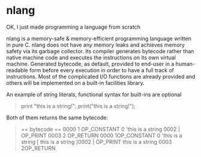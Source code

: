 # nlang
OK, I just made programming a language from scratch

nlang is a memory-safe & memory-efficient programming language written in pure C. nlang does not have any memory leaks and achieves memory safety via its garbage collector. Its compiler generates bytecode rather than native machine code and executes the instructions on its own virtual machine. Generated bytecode, as default, provided to end-user in a human-readable form before every execution in order to have a full track of instructions. Most of the complicated I/O functions are already provided and others will be implemented on a built-in facilities library.


An example of string literals, functional syntax for built-ins are optional
> print "this is a string!";
> print("this is a string!");

Both of them returns the same bytecode:
> == bytecode ==
> 0000    1 OP_CONSTANT         0 'this is a string
> 0002     |    OP_PRINT
> 0003    2 OP_RETURN
>        0000    1OP_CONSTANT         0 'this is a string
>        [ this is a string ]0002     |    OP_PRINT
> this is a string
>         0003    2OP_RETURN
